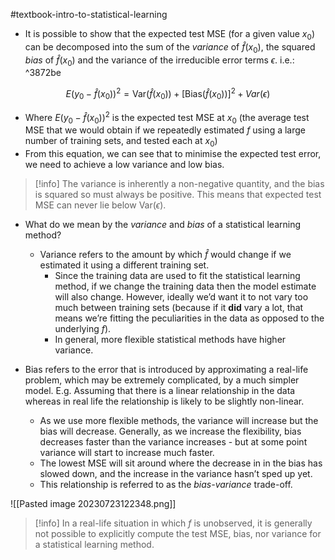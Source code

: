 #textbook-intro-to-statistical-learning

- It is possible to show that the expected test MSE (for a given value $x_0$) can be decomposed into the sum of the *variance* of $\hat{f}(x_0)$, the squared *bias* of $\hat{f}(x_0)$ and the variance of the irreducible error terms $\epsilon$. i.e.: ^3872be

$$E\left(y_0-\hat{f}(x_0)\right)^2=\text{Var}\left(\hat{f}(x_0)\right)+\left[\text{Bias}\left(\hat{f}(x_0)\right)\right]^2+Var\left(\epsilon\right)$$
- Where $E\left(y_0-\hat{f}(x_0)\right)^2$ is the expected test MSE at $x_0$ (the average test MSE that we would obtain if we repeatedly estimated $f$ using a large number of training sets, and tested each at $x_0$)
- From this equation, we can see that to minimise the expected test error, we need to achieve a low variance and low bias.

> [!info]
> The variance is inherently a non-negative quantity, and the bias is squared so must always be positive. This means that expected test MSE can never lie below $\text{Var}\left(\epsilon\right)$.

- What do we mean by the *variance* and *bias* of a statistical learning method?
  - Variance refers to the amount by which $\hat{f}$ would change if we estimated it using a different training set.
    - Since the training data are used to fit the statistical learning method, if we change the training data then the model estimate will also change. However, ideally we’d want it to not vary too much between training sets (because if it **did** vary a lot, that means we’re fitting the peculiarities in the data as opposed to the underlying $f$).
    - In general, more flexible statistical methods have higher variance.

- Bias refers to the error that is introduced by approximating a real-life problem, which may be extremely complicated, by a much simpler model. E.g. Assuming that there is a linear relationship in the data whereas in real life the relationship is likely to be slightly non-linear.
  - As we use more flexible methods, the variance will increase but the bias will decrease. Generally, as we increase the flexibility, bias decreases faster than the variance increases - but at some point variance will start to increase much faster.
  - The lowest MSE will sit around where the decrease in in the bias has slowed down, and the increase in the variance hasn’t sped up yet.
  - This relationship is referred to as the *bias-variance* trade-off.

![[Pasted image 20230723122348.png]]

> [!info]
> In a real-life situation in which $f$ is unobserved, it is generally not possible to explicitly compute the test MSE, bias, nor variance for a statistical learning method.
